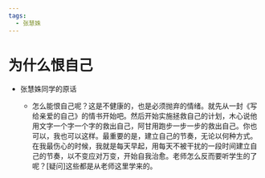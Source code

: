 ```yaml
---
tags:
  - 张慧姝
---
```

# 为什么恨自己

- 张慧姝同学的原话

   - 怎么能恨自己呢？这是不健康的，也是必须抛弃的情绪。就先从一封《写给亲爱的自己》的情书开始吧。然后开始实施拯救自己的计划，木心说他用文字一个字一个字的救出自己，阿甘用跑步一步一步的救出自己。你也可以，我也可以这样。最重要的是，建立自己的节奏，无论以何种方式。在我最伤心的时候，我就是每天早起，用每天不被干扰的一段时间建立自己的节奏，以不变应对万变，开始自我治愈。老师怎么反而要听学生的了呢？\[疑问\]这些都是从老师这里学来的。